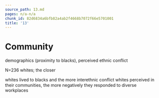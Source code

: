 ```yaml
---
source_path: 13.md
pages: n/a-n/a
chunk_id: 82d6834a6bfb82a4ab2f4668b7072f66e5701001
title: '13'
---
```

# Community

demographics (proximity to blacks), perceived ethnic conﬂict

N=236 whites; the closer

whites lived to blacks and the more interethnic conﬂict whites perceived in their communities, the more negatively they responded to diverse workplaces
